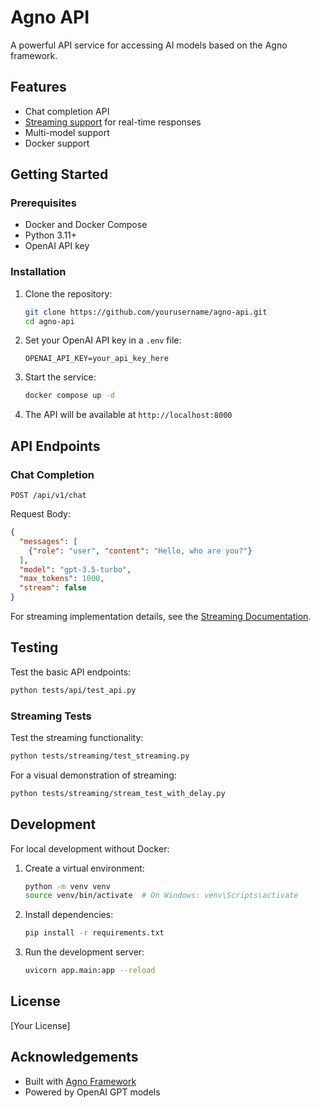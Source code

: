 # Agno API

A powerful API service for accessing AI models based on the Agno framework.

## Features

- Chat completion API
- [Streaming support](README_STREAMING.md) for real-time responses
- Multi-model support
- Docker support

## Getting Started

### Prerequisites

- Docker and Docker Compose
- Python 3.11+
- OpenAI API key

### Installation

1. Clone the repository:
   ```bash
   git clone https://github.com/yourusername/agno-api.git
   cd agno-api
   ```

2. Set your OpenAI API key in a `.env` file:
   ```
   OPENAI_API_KEY=your_api_key_here
   ```

3. Start the service:
   ```bash
   docker compose up -d
   ```

4. The API will be available at `http://localhost:8000`

## API Endpoints

### Chat Completion

```
POST /api/v1/chat
```

Request Body:
```json
{
  "messages": [
    {"role": "user", "content": "Hello, who are you?"}
  ],
  "model": "gpt-3.5-turbo",
  "max_tokens": 1000,
  "stream": false
}
```

For streaming implementation details, see the [Streaming Documentation](README_STREAMING.md).

## Testing

Test the basic API endpoints:
```bash
python tests/api/test_api.py
```

### Streaming Tests

Test the streaming functionality:
```bash
python tests/streaming/test_streaming.py
```

For a visual demonstration of streaming:
```bash
python tests/streaming/stream_test_with_delay.py
```

## Development

For local development without Docker:

1. Create a virtual environment:
   ```bash
   python -m venv venv
   source venv/bin/activate  # On Windows: venv\Scripts\activate
   ```

2. Install dependencies:
   ```bash
   pip install -r requirements.txt
   ```

3. Run the development server:
   ```bash
   uvicorn app.main:app --reload
   ```

## License

[Your License]

## Acknowledgements

- Built with [Agno Framework](https://github.com/agno/agno)
- Powered by OpenAI GPT models 
